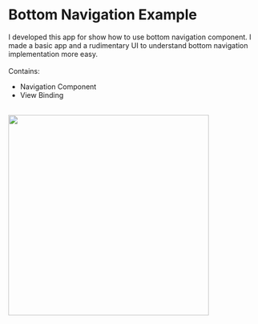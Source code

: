 # Bottom Navigation Example
I developed this app for show how to use bottom navigation component. I made a basic app and a rudimentary UI to understand bottom navigation implementation more easy.
<br/>
<br/>Contains:<br/>
* Navigation Component<br/>
* View Binding<br/>
<br/>
<img src="https://user-images.githubusercontent.com/61827898/227373159-abcfb457-eefe-4356-baab-442248a9a38d.gif" width="400" height="400"/>
